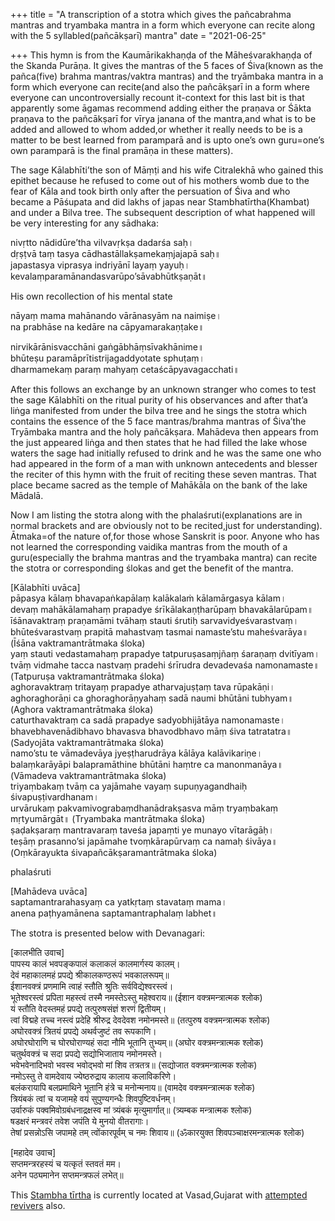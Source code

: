 +++
title = "A transcription of a stotra which gives the pañcabrahma mantras and tryambaka mantra in a form which everyone can recite along with the 5 syllabled(pañcākṣarī) mantra"
date = "2021-06-25"

+++
This hymn is from the Kaumārikakhaṇḍa of the Māheśvarakhaṇḍa of the
Skanda Purāṇa. It gives the mantras of the 5 faces of Śiva(known as the
pañca(five) brahma mantras/vaktra mantras) and the tryāmbaka mantra in a
form which everyone can recite(and also the pañcākṣarī in a form where
everyone can uncontroversially recount it-context for this last bit is
that apparently some āgamas recommend adding either the praṇava or Śākta
praṇava to the pañcākṣarī for vīrya janana of the mantra,and what is to
be added and allowed to whom added,or whether it really needs to be is a
matter to be best learned from paramparā and is upto one’s own
guru=one’s own paramparā is the final pramāṇa in these matters).  
  

The sage Kālabhīti’the son of Māṃṭi and his wife Citralekhā who gained
this epithet because he refused to come out of his mothers womb due to
the fear of Kāla and took birth only after the persuation of Śiva and
who became a Pāśupata and did lakhs of japas near Stambhatīrtha(Khambat)
and under a Bilva tree. The subsequent description of what happened will
be very interesting for any sādhaka:

nivṛtto nādidūre’tha vilvavṛkṣa dadarśa saḥ।  
dṛṣṭvā taṃ tasya cādhastāllakṣamekaṃjajapā saḥ॥  
japastasya viprasya indriyānī layaṃ yayuḥ।  
kevalaṃparamānandasvarūpo’sāvabhūtkṣaṇāt॥

His own recollection of his mental state

nāyaṃ mama mahānando vārānasyām na naimiṣe।  
na prabhāse na kedāre na cāpyamarakaṇṭake॥

nirvikārānisvacchāni gaṅgābhāṃsīvakhānime॥  
bhūteṣu paramāprītistrijagaddyotate sphuṭaṃ।  
dharmamekaṃ paraṃ mahyaṃ cetaścāpyavagacchati॥

After this follows an exchange by an unknown stranger who comes to test
the sage Kālabhīti on the ritual purity of his observances and after
that’a liṅga manifested from under the bilva tree and he sings the
stotra which contains the essence of the 5 face mantras/brahma mantras
of Śiva’the Tryāmbaka mantra and the holy pañcākṣara. Mahādeva then
appears from the just appeared liṅga and then states that he had filled
the lake whose waters the sage had initially refused to drink and he was
the same one who had appeared in the form of a man with unknown
antecedents and blesser the reciter of this hymn with the fruit of
reciting these seven mantras. That place became sacred as the temple of
Mahākāla on the bank of the lake Mādalā.

Now I am listing the stotra along with the phalaśruti(explanations are
in normal brackets and are obviously not to be recited,just for
understanding). Ātmaka=of the nature of,for those whose Sanskrit is
poor. Anyone who has not learned the corresponding vaidika mantras from
the mouth of a guru(especially the brahma mantras and the tryambaka
mantra) can recite the stotra or corresponding ślokas and get the
benefit of the mantra.

\[Kālabhīti uvāca\]  
pāpasya kālaṃ bhavapaṅkapālaṃ kalākalaṁ kālamārgasya kālam।  
devaṃ mahākālamahaṃ prapadye śrīkālakaṇṭharūpaṃ bhavakālarūpam॥  
īśānavaktraṃ praṇamāmi tvāhaṃ stauti śrutiḥ sarvavidyeśvarastvaṃ।  
bhūteśvarastvaṃ prapitā mahastvaṃ tasmai namaste’stu maheśvarāya॥ (Īśāna
vaktramantrātmaka śloka)  
yaṃ stauti vedastamahaṃ prapadye tatpuruṣasaṃjñaṃ śaraṇaṃ dvitīyam।  
tvāṃ vidmahe tacca nastvaṃ pradehi śrīrudra devadevaśa namonamaste॥
(Tatpuruṣa vaktramantrātmaka śloka)  
aghoravaktraṃ tritayaṃ prapadye atharvajuṣṭaṃ tava rūpakāṇi।  
aghoraghorāṇi ca ghoraghorāṇyahaṃ sadā naumi bhūtāni tubhyam॥ (Aghora
vaktramantrātmaka śloka)  
caturthavaktraṃ ca sadā prapadye sadyobhijātāya namonamaste।  
bhavebhavenādibhavo bhavasva bhavodbhavo māṃ śiva tatratatra॥ (Sadyojāta
vaktramantrātmaka śloka)  
namo’stu te vāmadevāya jyeṣṭharudrāya kālāya kalāvikariṇe।  
balaṃkarāyāpi balapramāthine bhūtāni haṃtre ca manonmanāya॥ (Vāmadeva
vaktramantrātmaka śloka)  
triyaṃbakaṃ tvāṃ ca yajāmahe vayaṃ supuṇyagandhaiḥ śivapuṣṭivardhanam।  
urvārukaṃ pakvamivograbaṃdhanādrakṣasva māṃ tryaṃbakaṃ mṛtyumārgāt॥
(Tryambaka mantrātmaka śloka)  
ṣaḍakṣaraṃ mantravaraṃ taveśa japaṃti ye munayo vītarāgāḥ।  
teṣāṃ prasanno’si japāmahe tvoṃkārapūrvaṃ ca namaḥ śivāya॥ (Oṃkārayukta
śivapañcākṣaramantrātmaka śloka)

phalaśruti

\[Mahādeva uvāca\]  
saptamantrarahasyaṃ ca yatkṛtaṃ stavataṃ mama।  
anena paṭhyamānena saptamantraphalaṃ labhet॥  
  
The stotra is presented below with Devanagari:

\[कालभीति उवाच\]  
पापस्य कालं भवपङ्कपालं कलाकलं कालमार्गस्य कालम्।  
देवं महाकालमहं प्रपद्ये श्रीकालकण्ठरूपं भवकालरूपम्॥  
ईशानवक्त्रं प्रणमामि त्वाहं स्तौति श्रुतिः सर्वविद्येश्वरस्त्वं।  
भूतेश्वरस्त्वं प्रपिता महस्त्वं तस्मै नमस्तेऽस्तु महेश्वराय॥ (ईशान
वक्त्रमन्त्रात्मक श्लोक)  
यं स्तौति वेदस्तमहं प्रपद्ये तत्पुरुषसंज्ञं शरणं द्वितीयम्।  
त्वां विद्महे तच्च नस्त्वं प्रदेहि श्रीरुद्र देवदेवश नमोनमस्ते॥
(तत्पुरुष वक्त्रमन्त्रात्मक श्लोक)  
अघोरवक्त्रं त्रितयं प्रपद्ये अथर्वजुष्टं तव रूपकाणि।  
अघोरघोराणि च घोरघोराण्यहं सदा नौमि भूतानि तुभ्यम्॥ (अघोर
वक्त्रमन्त्रात्मक श्लोक)  
चतुर्थवक्त्रं च सदा प्रपद्ये सद्योभिजाताय नमोनमस्ते।  
भवेभवेनादिभवो भवस्व भवोद्भवो मां शिव तत्रतत्र॥ (सद्योजात
वक्त्रमन्त्रात्मक श्लोक)  
नमोऽस्तु ते वामदेवाय ज्येष्ठरुद्राय कालाय कलाविकरिणे।  
बलंकरायापि बलप्रमाथिने भूतानि हंत्रे च मनोन्मनाय॥ (वामदेव
वक्त्रमन्त्रात्मक श्लोक)  
त्रियंबकं त्वां च यजामहे वयं सुपुण्यगन्धैः शिवपुष्टिवर्धनम्।  
उर्वारुकं पक्वमिवोग्रबंधनाद्रक्षस्व मां त्र्यंबकं मृत्युमार्गात्॥
(त्र्यम्बक मन्त्रात्मक श्लोक)  
षडक्षरं मन्त्रवरं तवेश जपंति ये मुनयो वीतरागाः।  
तेषां प्रसन्नोऽसि जपामहे तम् त्वोंकारपूर्वम् च नमः शिवाय॥ (ॐकारयुक्त
शिवपञ्चाक्षरमन्त्रात्मक श्लोक)

\[महादेव उवाच\]  
सप्तमन्त्ररहस्यं च यत्कृतं स्तवतं मम।  
अनेन पठ्यमानेन सप्तमन्त्रफलं लभेत्॥

This [Stambha
tīrtha](http://myupaasana.blogspot.com/2012/10/mahi-river-and-mahi-saagar-sangam-teerth.html)
is currently located at Vasad,Gujarat with [attempted
revivers](https://www.vngt.in/) also.
